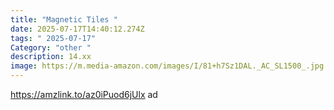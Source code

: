 ```yaml
---
title: "Magnetic Tiles "
date: 2025-07-17T14:40:12.274Z
tags: " 2025-07-17"
Category: "other "
description: 14.xx
image: https://m.media-amazon.com/images/I/81+h7Sz1DAL._AC_SL1500_.jpg
---
```

https://amzlink.to/az0iPuod6jUlx ad